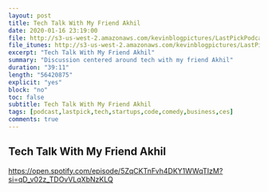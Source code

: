 ```yaml
---
layout: post
title: Tech Talk With My Friend Akhil
date: 2020-01-16 23:19:00
file: http://s3-us-west-2.amazonaws.com/kevinblogpictures/LastPickPodcastE2.mp3
file_itunes: http://s3-us-west-2.amazonaws.com/kevinblogpictures/LastPickPodcastE2.m4a
excerpt: "Tech Talk With My Friend Akhil"
summary: "Discussion centered around tech with my friend Akhil"
duration: "39:11"
length: "56420875"
explicit: "yes"
block: "no"
toc: false
subtitle: Tech Talk With My Friend Akhil
tags: [podcast,lastpick,tech,startups,code,comedy,business,ces]
comments: true
---
```


## Tech Talk With My Friend Akhil
https://open.spotify.com/episode/5ZqCKTnFvh4DKY1WWqTIzM?si=qD_v02z_TDOvVLqXbNzKLQ
